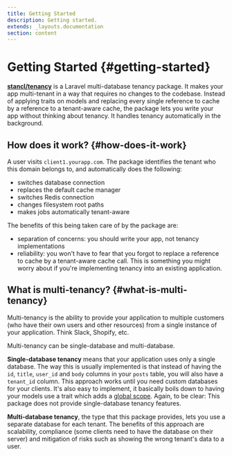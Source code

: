 ```yaml
---
title: Getting Started
description: Getting started.
extends: _layouts.documentation
section: content
---
```


# Getting Started {#getting-started}

[**stancl/tenancy**](https://github.com/stancl/tenancy) is a Laravel multi-database tenancy package. It makes your app multi-tenant in a way that requires no changes to the codebase. Instead of applying traits on models and replacing every single reference to cache by a reference to a tenant-aware cache, the package lets you write your app without thinking about tenancy. It handles tenancy automatically in the background.

## How does it work? {#how-does-it-work}

A user visits `client1.yourapp.com`. The package identifies the tenant who this domain belongs to, and automatically does the following:
- switches database connection
- replaces the default cache manager
- switches Redis connection
- changes filesystem root paths
- makes jobs automatically tenant-aware

The benefits of this being taken care of by the package are:
- separation of concerns: you should write your app, not tenancy implementations
- reliability: you won't have to fear that you forgot to replace a reference to cache by a tenant-aware cache call. This is something you might worry about if you're implementing tenancy into an existing application.

## What is multi-tenancy? {#what-is-multi-tenancy}

Multi-tenancy is the ability to provide your application to multiple customers (who have their own users and other resources) from a single instance of your application. Think Slack, Shopify, etc.

Multi-tenancy can be single-database and multi-database.

**Single-database tenancy** means that your application uses only a single database. The way this is usually implemented is that instead of having the `id`, `title`, `user_id` and `body` columns in your `posts` table, you will also have a `tenant_id` column. This approach works until you need custom databases for your clients. It's also easy to implement, it basically boils down to having your models use a trait which adds a [global scope](https://laravel.com/docs/master/eloquent#global-scopes).
Again, to be clear: This package does not provide single-database tenancy features.

**Multi-database tenancy**, the type that this package provides, lets you use a separate database for each tenant. The benefits of this approach are scalability, compliance (some clients need to have the database on their server) and mitigation of risks such as showing the wrong tenant's data to a user.
